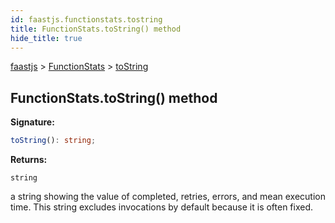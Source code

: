 ```yaml
---
id: faastjs.functionstats.tostring
title: FunctionStats.toString() method
hide_title: true
---
```

[faastjs](./faastjs.md) &gt; [FunctionStats](./faastjs.functionstats.md) &gt; [toString](./faastjs.functionstats.tostring.md)

## FunctionStats.toString() method

<b>Signature:</b>

```typescript
toString(): string;
```
<b>Returns:</b>

`string`

a string showing the value of completed, retries, errors, and mean execution time. This string excludes invocations by default because it is often fixed.
